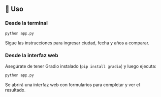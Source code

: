 ## 🚀 Uso

### Desde la terminal

```bash
python app.py
```

Sigue las instrucciones para ingresar ciudad, fecha y años a comparar.

### Desde la interfaz web

Asegúrate de tener Gradio instalado (`pip install gradio`) y luego ejecuta:

```bash
python app.py
```

Se abrirá una interfaz web con formularios para completar y ver el resultado.
